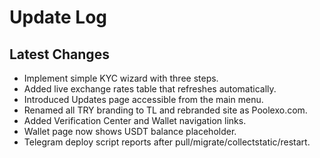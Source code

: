 # Update Log

## Latest Changes
- Implement simple KYC wizard with three steps.
- Added live exchange rates table that refreshes automatically.
- Introduced Updates page accessible from the main menu.
- Renamed all TRY branding to TL and rebranded site as Poolexo.com.
- Added Verification Center and Wallet navigation links.
- Wallet page now shows USDT balance placeholder.
- Telegram deploy script reports after pull/migrate/collectstatic/restart.
